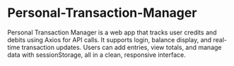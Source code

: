 # Personal-Transaction-Manager
Personal Transaction Manager is a web app that tracks user credits and debits using Axios for API calls. It supports login, balance display, and real-time transaction updates. Users can add entries, view totals, and manage data with sessionStorage, all in a clean, responsive interface.
